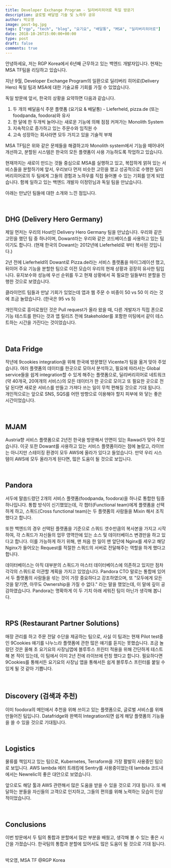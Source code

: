 ```yaml
---
title: Developer Exchange Program - 딜리버리히어로 독일 방문기
description: 글로벌 배달앱 기술 및 노하우 공유
author: 박오영
image: post-bg.jpg
tags: ["rgp", "tech", "blog", "요기요", "배달통", "MSA", "딜리버리히어로"]
date: 2018-10-26T15:00:00+00:00
type: post
draft: false
comments: true
---
```


안녕하세요, 저는 RGP Korea에서 6년째 근무하고 있는 백엔드 개발자입니다.
현재는 MSA TF팀을 리딩하고 있습니다.

지난 9월, Developer Exchange Program의 일환으로 딜리버리 히어로(Delivery Hero) 독일 팀과 MSA에 대한 기술교류 기회를 가질 수 있었습니다.

독일 방문에 앞서, 한국의 상황을 요약하면 다음과 같습니다.

1. 두 개의 배달음식 주문 플랫폼 (요기요 & 배달통) - Lieferheld, pizza.de (또는 foodpanda, foodora)와 유사
2. 한 달에 한 두개씩 늘어나는 새로운 기능에 의해 점점 커져가는 Monolith System
3. 지속적으로 증가하고 있는 주문수와 임직원 수
4. 고속 성장하는 회사라면 모두 가지고 있을 기술적 부채

MSA TF팀은 위와 같은 문제들을 해결하고자 Monolith system에서 기능을 떼어내어 개선하고, 분할된 시스템은 한국의 모든 플랫폼이 사용 가능하도록 작업하고 있습니다.

현재까지는 새로이 만드는 것들 중심으로 MSA를 실행하고 있고, 복잡하게 얽혀 있는 서비스들을 분할하기에 앞서, 우리보다 먼저 비슷한 고민을 했고 성공적으로 수행한 딜리버리히어로의 두 팀에게 그들의 경험과 노하우를 직접 들어볼 수 있는 기회를 얻게 되었습니다. 함께 일하고 있는 백엔드 개발자 이정민님과 독일 팀을 만났습니다.

아래는 만났던 팀들에 대한 소개와 느낀 점입니다.

</br>


## DHG (Delivery Hero Germany)
제일 먼저는 우리의 Host인 Delivery Hero Germany 팀을 만났습니다.
우리와 같은 고민을 했던 팀 중 하나이며, Dowant라는 우리와 같은 코드베이스를 사용하고 있는 팀이기도 합니다. (현재 한국의 Dowant는 2012년에 Lieferheld로 부터 복사된 것입니다.)

2년 전에 Lieferheld의 Dowant로 Pizza.de라는 서비스 플랫폼을 마이그레이션 했고, 뒤이어 주요 기능을 분할한 팀으로 이전 모습이 우리의 현재 상황과 굉장히 유사한 팀입니다. 유지보수와 성능에 우선 순위를 두고 현재 상황에서 꼭 필요한 일들부터 분할을 진행한 것으로 보였습니다.

클라이언트 팀들과 만날 기회가 있었는데 앱과 웹 주문 수 비중이 50 vs 50 이 라는 것에 조금 놀랐습니다. (한국은 95 vs 5)

개인적으로 흥미로웠던 것은 Pull request가 올라 왔을 때, 다른 개발자가 직접 폰으로 기능 테스트를 한다는 것과 앱 릴리즈 전에 Stakeholder를 포함한 미팅에서 같이 테스트하는 시간을 가진다는 것이었습니다.

</br>


## Data Fridge
작년에 9cookies integration을 위해 한국에 방문했던 Vicente가 팀을 옮겨 맞아 주었습니다.
여러 플랫폼의 데이터를 한곳으로 모아서 분석하고, 필요에 따라서는 Global service들을 쉽게 integration할 수 있게 해주는 플랫폼으로, 딜리버리히어로 네트워크(약 40개국, 20여개의 서비스)의 모든 데이터가 한 곳으로 모이고 또 필요한 곳으로 전달 된다면 새로운 서비스를 만들고 가져다 쓰는 일이 무척 편해질 것으로 기대 됩니다.
개인적으로는 앞으로 SNS, SQS를 어떤 방향으로 이용해야 할지 피부에 와 닿는 좋은 시간이었습니다.

</br>


## MJAM
Austria향 서비스 플랫폼으로 2년전 한국을 방문해서 안면이 있는 Rawad가 맞아 주었습니다.
이곳 또한 Dowant를 사용하고 있는 서비스 플랫폼이라는 점에 놀랐고, 라이브는 아니지만 스테이징 환경이 모두 AWS에 올라가 있다고 들었습니다.
만약 우리 시스템이 AWS에 모두 올라가게 된다면, 많은 도움이 될 것으로 보입니다.

</br>

## Pandora
서두에 말씀드렸던 2개의 서비스 플랫폼(foodpanda, foodora)을 하나로 통합한 팀중 하나입니다.
통합 방식이 신기했었는데, 각 챕터(Functional team)에게 플랫폼을 선택하게 하고, 스쿼드(Cross functional team)는 두 플랫폼의 사람들을 Mixin 해서 조직했다고 합니다.

또한 백엔드의 경우 선택된 플랫폼을 기준으로 스쿼드 갯수만큼의 복사본을 가지고 시작하여, 각 스쿼드가 자신들의 업무 영역안에 있는 소스 및 데이터베이스 변경만을 하고 있다고 합니다.
이를 가능하게 하기 위해, 맨 처음 한 일이 맨 앞단에 Nginx를 세우고 해당 Nginx가 들어오는 Request를 적절한 스쿼드의 서버로 전달해주는 역할을 하게 했다고 합니다.

데이터베이스는 아직 대부분의 스쿼드가 마스터 데이터베이스에 의존하고 있지만 점차 각각의 스쿼드로 이관할 계획을 가지고 있었습니다. Pandora CTO 말로는 통합에 있어서 두 플랫폼의 사람들을 섞는 것이 가장 중요하다고 강조하였으며, 또 "모두에게 모든 것을 맡기면, 아무도 Ownership을 가질 수 없다." 라는 말을 했었는데, 이 말에 깊이 공감하였습니다. Pandora는 명확하게 이 두 기치 아래 세워진 팀이 아닌가 생각해 봅니다.

</br>

## RPS (Restaurant Partner Solutions)
매장 관리를 하고 주문 전달 수단을 제공하는 팀으로, 사실 이 팀과는 현재 Pilot test중인 9Cookies 얘기를 나누느라 플랫폼에 관한 많은 얘기를 듣지는 못했습니다. 조금 놀랐던 것은 올해 초 요기요의 사장님앱에 블루투스 프린터 적용을 위해 간단하게 테스트해 본 적이 있는데, 이 팀에서 이미 2년 전에 라이브에 런칭 했다고 합니다. 필요하다면 9Cookies를 통해서든 요기요의 사장님 앱을 통해서든 쉽게 블루투스 프린터를 붙일 수 있게 될 것 같아 기쁩니다.

</br>

## Discovery (검색과 추천)
이미 foodora의 메인에서 추천을 위해 쓰이고 있는 플랫폼으로, 글로벌 서비스를 위해 만들어진 팀입니다. Datafridge와 완벽히 Integration되면 쉽게 해당 플랫폼의 기능들을 쓸 수 있을 것으로 기대됩니다.

</br>

## Logistics
물류를 책임지고 있는 팀으로, Kubernetes, Terraform을 가장 활발히 사용중인 팀으로 보입니다.
AWS lambda 에러 트래킹에 Sentry를 사용중이었는데 lambda 코드내에서는 Newrelic의 좋은 대안으로 보였습니다.

앞으로도 해당 툴과 AWS 관련해서 많은 도움을 받을 수 있을 것으로 기대 됩니다. 또 배달하는 분들을 자신들의 고객으로 인지하고, 그들의 편의를 위해 노력하는 모습이 인상적이었습니다.

</br>

## Conclusions
이번 방문에서 두 팀의 통합과 분할에서 많은 부분을 배웠고, 생각해 볼 수 있는 좋은 시간을 가졌습니다. 한국팀의 통합과 분할에 있어서도 많은 도움이 될 것으로 기대 됩니다.


<br>
박오영, MSA TF @RGP Korea
